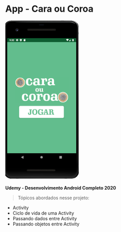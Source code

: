 # App - Cara ou Coroa

![Imagem APP](https://github.com/Jardier/cara-coroa/blob/master/app/src/main/res/drawable/imagem_app.png)

**Udemy - Desenvolvimento Android Completo 2020**

> Tópicos abordados nesse projeto:
- Activity
- Ciclo de vida de uma Activity
- Passando dados entre Activity
- Passando objetos entre Activity

